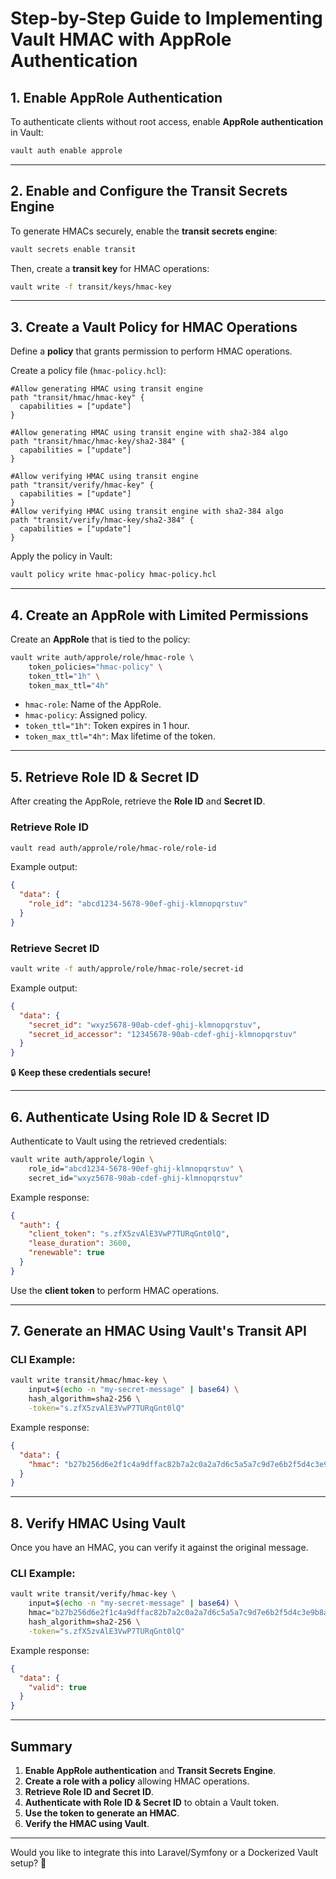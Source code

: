 # Step-by-Step Guide to Implementing Vault HMAC with AppRole Authentication

## 1. Enable AppRole Authentication
To authenticate clients without root access, enable **AppRole authentication** in Vault:

```sh
vault auth enable approle
```

---

## 2. Enable and Configure the Transit Secrets Engine
To generate HMACs securely, enable the **transit secrets engine**:

```sh
vault secrets enable transit
```

Then, create a **transit key** for HMAC operations:

```sh
vault write -f transit/keys/hmac-key
```

---

## 3. Create a Vault Policy for HMAC Operations
Define a **policy** that grants permission to perform HMAC operations.

Create a policy file (`hmac-policy.hcl`):

```hcl
#Allow generating HMAC using transit engine
path "transit/hmac/hmac-key" {
  capabilities = ["update"]
}

#Allow generating HMAC using transit engine with sha2-384 algo
path "transit/hmac/hmac-key/sha2-384" {
  capabilities = ["update"]
}

#Allow verifying HMAC using transit engine
path "transit/verify/hmac-key" {
  capabilities = ["update"]
}
#Allow verifying HMAC using transit engine with sha2-384 algo
path "transit/verify/hmac-key/sha2-384" {
  capabilities = ["update"]
}
```

Apply the policy in Vault:

```sh
vault policy write hmac-policy hmac-policy.hcl
```

---

## 4. Create an AppRole with Limited Permissions
Create an **AppRole** that is tied to the policy:

```sh
vault write auth/approle/role/hmac-role \
    token_policies="hmac-policy" \
    token_ttl="1h" \
    token_max_ttl="4h"
```

- `hmac-role`: Name of the AppRole.
- `hmac-policy`: Assigned policy.
- `token_ttl="1h"`: Token expires in 1 hour.
- `token_max_ttl="4h"`: Max lifetime of the token.

---

## 5. Retrieve Role ID & Secret ID
After creating the AppRole, retrieve the **Role ID** and **Secret ID**.

### Retrieve Role ID
```sh
vault read auth/approle/role/hmac-role/role-id
```
Example output:
```json
{
  "data": {
    "role_id": "abcd1234-5678-90ef-ghij-klmnopqrstuv"
  }
}
```

### Retrieve Secret ID
```sh
vault write -f auth/approle/role/hmac-role/secret-id
```
Example output:
```json
{
  "data": {
    "secret_id": "wxyz5678-90ab-cdef-ghij-klmnopqrstuv",
    "secret_id_accessor": "12345678-90ab-cdef-ghij-klmnopqrstuv"
  }
}
```
🔒 **Keep these credentials secure!**

---

## 6. Authenticate Using Role ID & Secret ID
Authenticate to Vault using the retrieved credentials:

```sh
vault write auth/approle/login \
    role_id="abcd1234-5678-90ef-ghij-klmnopqrstuv" \
    secret_id="wxyz5678-90ab-cdef-ghij-klmnopqrstuv"
```
Example response:
```json
{
  "auth": {
    "client_token": "s.zfX5zvAlE3VwP7TURqGnt0lQ",
    "lease_duration": 3600,
    "renewable": true
  }
}
```
Use the **client token** to perform HMAC operations.

---

## 7. Generate an HMAC Using Vault's Transit API
### CLI Example:
```sh
vault write transit/hmac/hmac-key \
    input=$(echo -n "my-secret-message" | base64) \
    hash_algorithm=sha2-256 \
    -token="s.zfX5zvAlE3VwP7TURqGnt0lQ"
```
Example response:
```json
{
  "data": {
    "hmac": "b27b256d6e2f1c4a9dffac82b7a2c0a2a7d6c5a5a7c9d7e6b2f5d4c3e9b8a1f3"
  }
}
```

---

## 8. Verify HMAC Using Vault
Once you have an HMAC, you can verify it against the original message.

### CLI Example:
```sh
vault write transit/verify/hmac-key \
    input=$(echo -n "my-secret-message" | base64) \
    hmac="b27b256d6e2f1c4a9dffac82b7a2c0a2a7d6c5a5a7c9d7e6b2f5d4c3e9b8a1f3" \
    hash_algorithm=sha2-256 \
    -token="s.zfX5zvAlE3VwP7TURqGnt0lQ"
```
Example response:
```json
{
  "data": {
    "valid": true
  }
}
```

---

## Summary
1. **Enable AppRole authentication** and **Transit Secrets Engine**.
2. **Create a role with a policy** allowing HMAC operations.
3. **Retrieve Role ID and Secret ID**.
4. **Authenticate with Role ID & Secret ID** to obtain a Vault token.
5. **Use the token to generate an HMAC**.
6. **Verify the HMAC using Vault**.

---

Would you like to integrate this into Laravel/Symfony or a Dockerized Vault setup? 🚀


